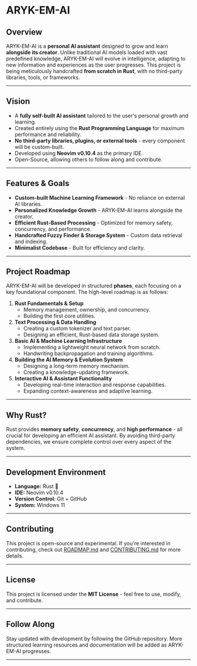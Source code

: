 # ARYK-EM-AI

## Overview

ARYK-EM-AI is a **personal AI assistant** designed to grow and learn **alongside its creator**. Unlike traditional AI models loaded with vast predefined knowledge, ARYK-EM-AI will evolve in intelligence, adapting to new information and experiences as the user progresses. This project is being meticulously handcrafted **from scratch in Rust**, with no third-party libraries, tools, or frameworks.
***
## Vision

- A **fully self-built AI assistant** tailored to the user's personal growth and learning.
- Created entirely using the **Rust Programming Language** for maximum performance and reliability.
- **No third-party libraries, plugins, or external tools** - every component will be custom-built.
- Developed using **Neovim v0.10.4** as the primary IDE.
- Open-Source, allowing others to follow along and contribute.
***
## Features & Goals

- **Custom-built Machine Learning Framework** - No reliance on external AI libraries.
- **Personalized Knowledge Growth** - ARYK-EM-AI learns alongside the creator.
- **Efficient Rust-Based Processing** - Optimized for memory safety, concurrency, and performance.
- **Handcrafted Fuzzy Finder & Storage System** - Custom data retrieval and indexing.
- **Minimalist Codebase** - Built for efficiency and clarity.
***
## Project Roadmap

ARYK-EM-AI will be developed in structured **phases**, each focusing on a key foundational component. The high-level roadmap is as follows:

1. **Rust Fundamentals & Setup**
    - Memory management, ownership, and concurrency.
    - Building the first core utilities.
2. **Text Processing & Data Handling**
    - Creating a custom tokenizer and text parser.
    - Designing an efficient, Rust-based data storage system.
3. **Basic AI & Machine Learning Infrastructure**
    - Implementing a lightweight neural network from scratch.
    - Handwriting backpropagation and training algorithms.
4. **Building the AI Memory & Evolution System**
    - Designing a long-term memory mechanism.
    - Creating a knowledge-updating framework.
5. **Interactive AI & Assistant Functionality**
    - Developing real-time interaction and response capabilities.
    - Expanding context-awareness and adaptive learning.
***
## Why Rust?

Rust provides **memory safety**, **concurrency**, and **high performance** - all crucial for developing an efficient AI assistant. By avoiding third-party dependencies, we ensure complete control over every aspect of the system.
***
## Development Environment

- **Language:** Rust 🦀
- **IDE:** Neovim v0.10.4
- **Version Control:** Git + GitHub
- **System:** Windows 11
***
## Contributing

This project is open-source and experimental. If you're interested in contributing, check out [ROADMAP.md](./ROADMAP) and [CONTRIBUTING.md](./CONTRIBUTING) for more details.
***
## License

This project is licensed under the **MIT License** - feel free to use, modify, and contribute.
***
## Follow Along

Stay updated with development by following the GitHub repository. More structured learning resources and documentation will be added as ARYK-EM-AI progresses.
***
